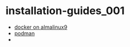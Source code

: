 # installation-guides_001

- [docker on almalinux9](https://wiki.crowncloud.net/?How_to_Install_Docker_on_AlmaLinux_9)
- [podman](https://podman.io/docs)
- 
